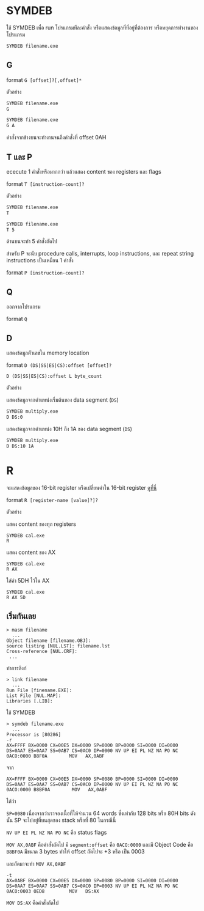# SYMDEB
 ใช้ SYMDEB เพื่อ run โปรแกรมทีละคำสั่ง หรือแสดงข้อมูลที่ที่อยู่ที่ต้องการ หรือหยุดการทำงานของโปรแกรม

```sh
SYMDEB filename.exe
```

## G
format `G [offset]?[,offset]*`

ตัวอย่าง

```sh
SYMDEB filename.exe
G
```

```sh
SYMDEB filename.exe
G A
```

คำสั่งจากข้างบนจะทำงานจนถึงคำสั่งที่ offset 0AH

## T และ P

ececute 1 คำสั่งหรือมากกว่า แล้วแสดง content ของ registers และ flags

format `T [instruction-count]?`

ตัวอย่าง

```sh
SYMDEB filename.exe
T
```

```sh
SYMDEB filename.exe
T 5
```
ด้านบนจะทำ 5 คำสั่งถัดไป

สำหรับ P จะนับ procedure calls, interrupts, loop instructions, และ repeat string instructions เป็นเหมือน 1 คำสั่ง

format `P [instruction-count]?`

## Q

ออกจากโปรแกรม

format `Q`

## D

แสดงข้อมูลตัวเลขใน memory location

format `D (DS|SS|ES|CS):offset [offset]?`

`D (DS|SS|ES|CS):offset L byte_count`

ตัวอย่าง

แสดงข้อมูลจากตำแหน่งเริ่มต้นของ data segment (`DS`)

```sh
SYMDEB multiply.exe
D DS:0
```

แสดงข้อมูลจากตำแหน่ง 10H ถึง 1A ของ data segment (`DS`)

```sh
SYMDEB multiply.exe
D DS:10 1A
```

# R

จะแสดงข้อมูลของ 16-bit register หรือเปลี่ยนค่าใน 16-bit register [ดูที่นี่](register.md)

format `R [register-name [value]?]?`

ตัวอย่าง

แสดง content ของทุก registers

```
SYMDEB cal.exe
R
```

แสดง content ของ AX

```
SYMDEB cal.exe
R AX
```

ใส่ค่า 5DH ไว้ใน AX

```
SYMDEB cal.exe
R AX 5D
```

## เริ่มกันเลย

```
> masm filename
  ...
Object filename [filename.OBJ]:
source listing [NUL.LST]: filename.lst
Cross-reference [NUL.CRF]:
 ...
```

ทำการลิงก์

```
> link filename
  ...
Run File [finename.EXE]:
List File [NUL.MAP]:
Libraries [.LIB]:
```

ใช้ SYMDEB

```
> symdeb filename.exe
  ...
Processor is [80286]
-r
AX=FFFF BX=0000 CX=00E5 DX=0000 SP=0000 BP=0000 SI=0000 DI=0000
DS=0AA7 ES=0AA7 SS=0AB7 CS=0AC0 IP=0000 NV UP EI PL NZ NA PO NC
0ACO:0000 B8F0A        MOV   AX,0ABF
```

จาก

```
AX=FFFF BX=0000 CX=00E5 DX=0000 SP=0080 BP=0000 SI=0000 DI=0000
DS=0AA7 ES=0AA7 SS=0AB7 CS=0AC0 IP=0000 NV UP EI PL NZ NA PO NC
0ACO:0000 B8BF0A        MOV   AX,0ABF
```

ได้ว่า

`SP=0080` เนื่องจากว่าเราจองเนื้อที่ให้จำนวน 64 words ซึ่งเท่ากับ 128 bits หรือ 80H bits ดังนั้น SP จะไปอยู่ที่บนสุดของ stack หรือที่ 80 ในกรณีนี้

`NV UP EI PL NZ NA PO NC` คือ status flags

`MOV AX,0ABF` คือคำสั่งถัดไป มี `segment:offset` คือ `0ACO:0000` และมี Object Code คือ `B8BF0A` มีขนาด 3 bytes ทำให้ offset ถัดไปจะ +3 หรือ เป็น 0003

และถัดมาจะทำ `MOV AX,0ABF`

```
-t
AX=0ABF BX=0000 CX=00E5 DX=0000 SP=0080 BP=0000 SI=0000 DI=0000
DS=0AA7 ES=0AA7 SS=0AB7 CS=0AC0 IP=0003 NV UP EI PL NZ NA PO NC
0ACO:0003 OED8         MOV   DS:AX
```

`MOV DS:AX` คือคำสั่งถัดไป